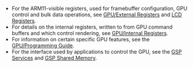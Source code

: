 ---
---
- For the ARM11-visible registers, used for framebuffer configuration,
  GPU control and bulk data operations, see [GPU/External
  Registers](GPU/External_Registers "wikilink") and [LCD
  Registers](LCD_Registers "wikilink").
- For details on the internal registers, written to from GPU command
  buffers and which control rendering, see [GPU/Internal
  Registers](GPU/Internal_Registers "wikilink").
- For information on certain specific GPU features, see the
  [GPU/Programming Guide](GPU/Programming_Guide "wikilink").
- For the interface used by applications to control the GPU, see the
  [GSP Services](GSP_Services "wikilink") and [GSP Shared
  Memory](GSP_Shared_Memory "wikilink").

